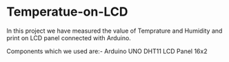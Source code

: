# Temperatue-on-LCD

In this project we have measured the value of Temprature and Humidity and print on LCD panel connected with Arduino.

Components which we used are:-
Arduino UNO
DHT11
LCD Panel 16x2

